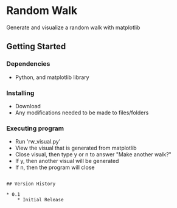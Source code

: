 # Random Walk
 Generate and visualize a random walk with matplotlib


## Getting Started

### Dependencies

* Python, and matplotlib library

### Installing

* Download 
* Any modifications needed to be made to files/folders

### Executing program

* Run 'rw_visual.py'
* View the visual that is generated from matplotlib
* Close visual, then type y or n to answer "Make another walk?"
* If y, then another visual will be generated
* If n, then the program will close  
```

## Version History

* 0.1
    * Initial Release
 
